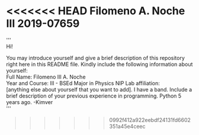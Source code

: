 <<<<<<< HEAD
Filomeno A. Noche III
2019-07659
=======


'''  
Hi!

You may introduce yourself and give a brief description of this repository right here in this README file. Kindly include the following information about yourself:  
Full Name: Filomeno III A. Noche  
Year and Course:  III - BSEd Major in Physics
NIP Lab affiliation:  
[anything else about yourself that you want to add].
I have a band.
Include a brief description of your previous experience in programming.
Python 5 years ago. 
-Kimver  
'''
>>>>>>> 0992f412a922eebdf24131fd6602351a45e4ceec
